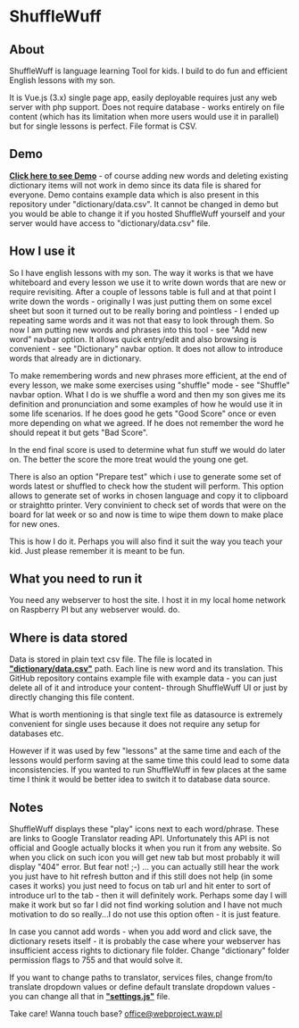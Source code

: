 # ShuffleWuff 

## About

ShuffleWuff is language learning Tool for kids. I build to do fun and efficient English lessons with my son. 

It is Vue.js (3.x) single page app, easily deployable requires just any web server with php support. Does not require database - works entirely on file content (which has its limitation when more users would use it in parallel) but for single lessons is perfect. File format is CSV.

## Demo
**<a href="http://cultrides.com/test/Github/ShuffleWuff" target="_blank">Click here to see Demo</a>** - of course adding new words and deleting existing dictionary items will not work in demo since its data file is shared for everyone. Demo contains example data which is also present in this repository under "dictionary/data.csv". It cannot be changed in demo but you would be able to change it if you hosted ShuffleWuff yourself and your server would have access to "dictionary/data.csv" file.

## How I use it 

So I have english lessons with my son. The way it works is that we have whiteboard and every lesson we use it to write down words that are new or require revisiting. After a couple of lessons table is full and at that point I write down the words - originally I was just putting them on some excel sheet but soon it turned out to be really boring and pointless - I ended up repeating same words and it was not that easy to look through them. So now I am putting new words and phrases into this tool - see "Add new word" navbar option. It allows quick entry/edit and also browsing is convenient - see "Dictionary" navbar option. It does not allow to introduce words that already are in dictionary.

To make remembering words and new phrases more efficient, at the end of every lesson, we make some exercises using "shuffle" mode - see "Shuffle" navbar option. What I do is we shuffle a word and then my son gives me its definition and pronunciation and some examples of how he would use it in some life scenarios. If he does good he gets "Good Score" once or even more depending on what we agreed. If he does not remember the word he should repeat it but gets "Bad Score".

In the end final score is used to determine what fun stuff we would do later on. The better the score the more treat would the young one get. 

There is also an option "Prepare test" which i use to generate some set of words latest or shuffled to check how the student will perform. This option allows to generate set of works in chosen language and copy it to clipboard or straightto printer. Very convinient to check set of words that were on the board for lat week or so and now is time to wipe them down to make place for new ones.

This is how I do it. Perhaps you will also find it suit the way you teach your kid. Just please remember it is meant to be fun. 

## What you need to run it

You need any webserver to host the site. I host it in my local home network on Raspberry PI but any webserver would. do.

## Where is data stored

Data is stored in plain text csv file. The file is located in **<a href="https://github.com/Sznapsollo/ShuffleWuff/blob/master/dictionary/data.csv" target="_blank">"dictionary/data.csv"</a>** path. Each line is new word and its translation. This GitHub repository contains example file with example data - you can just delete all of it and introduce your content- through ShuffleWuff UI or just by directly changing this file content.

What is worth mentioning is that single text file as datasource is extremely convenient for single uses because it does not require any setup for databases etc.

However if it was used by few "lessons" at the same time and each of the lessons would perform saving at the same time this could lead to some data inconsistencies. If you wanted to run ShuffleWuff in few places at the same time I think it would be better idea to switch it to database data source.

## Notes

ShuffleWuff displays these "play" icons next to each word/phrase. These are links to Google Translator reading API. Unfortunately this API is not official and Google actually blocks it when you run it from any website. So when you click on such icon you will get new tab but most probably it will display "404" error. But fear not! ;-) ... you can actually still hear the work you just have to hit refresh button and if this still does not help (in some cases it works) you just need to focus on tab url and hit enter to sort of introduce url to the tab - then it will definitely work. Perhaps some day I will make it work but so far I did not find working solution and I have not much motivation to do so really...I do not use this option often - it is just feature.

In case you cannot add words - when you add word and click save, the dictionary resets itself - it is probably the case where your webserver has insufficient access rights to dictionary file folder. Change "dictionary" folder permission flags to 755 and that would solve it.

If you want to change paths to translator, services files, change from/to translate dropdown values or define default translate dropdown values - you can change all that in **<a href="https://github.com/Sznapsollo/ShuffleWuff/blob/master/settings.js" target="_blank">"settings.js"</a>** file.

Take care! 
Wanna touch base? office@webproject.waw.pl